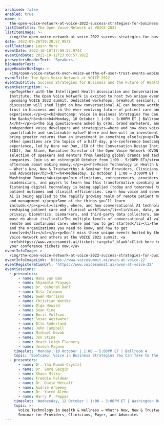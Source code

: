 ```yaml
---
archived: false
enabled: true
name: >-
  the-open-voice-network-at-voice-2022-success-strategies-for-business-and-the-future-of-health
listItemTitle: The Open Voice Network at VOICE 2022
listItemImage: >-
  /img/the-open-voice-network-at-voice-2022-success-strategies-for-business-and-the-future-of-health-thumbnail.png
date: 2022-09-26T20:30:57.957Z
callToAction: Learn More
eventDate: 2022-10-10T17:00:57.974Z
eventEndDate: 2022-10-12T23:00:57.991Z
presentersHeaderText: 'Speakers:'
bioHeaderText: ''
pageHeaderBckImge: >-
  /img/open-voice-network-ovon-voice-worthy-of-user-trust-events-webinar-temporary-header.png
eventTitle: The Open Voice Network at VOICE 2022
eventSubTitle: Success Strategies for Business and the Future of Health
eventDescription: >-
  <p>Together with the Intelligent Health Association and Conversation Design
  Institute, the Open Voice Network is excited to host two unique events at the
  upcoming VOICE 2022 summit. Dedicated workshops, breakout sessions, and panel
  discussion will shed light on how conversational AI can become worthy of user
  trust in business and in the ever-evolving future of patient care and
  experience.</p><p><h3>Bootcamp: Voice in Business Strategies You Can Take to
  the Bank</h3><br><h4>Monday, 10 October | 1:00 – 5:00PM ET | Ballroom
  A</h4></p><p>The big question—one asked by CFOs, brand marketers, and
  independent voice developers and strategists—where and how does voice create
  quantifiable and sustainable value? Where and how will an investment in voice
  bring greater returns than an investment in something else?</p><p>These and
  other questions are the topics of a half-day, pre-conference bootcamp
  experience, led by Hans van Dam, CEO of the Conversation Design Institute
  (CDI), Jon Stine, Executive Director of the Open Voice Network (OVON), and a
  selection of speakers and mentors from leading global brands and technology
  companies. Join us on <strong>10 October from 1:00 - 5:00PM ET</strong> for an
  afternoon about making money.</p><p><h3>Voice Technology in Health & Wellness
  – What's Now, New & Trustworthy: A Seminar for Providers, Clinicians, Payer,
  and Advocates</h3><br><h4>Wednesday, 12 October | 1:00 – 3:00PM ET |
  Washington Room</h4></p><p>Join clinicians, entrepreneurs, providers,
  academicians, and payers to learn how this transformative speaking and
  listening digital technology is being applied (today and tomorrow) to improve
  patient outcomes and clinical efficiencies. Learn how voice and conversational
  AI is being applied to the rapidly growing realm of remote patient monitoring
  and management.</p><p>Some of the things you’ll learn
  include:</p><p><ul><li>Why, where, and how conversational AI technologies are
  reshaping patient care and clinical workflows</li><li>Voice, data, and data
  privacy; biometrics, biomarkers, and third-party data collectors, and what you
  must do about it</li><li>The multiple levels of conversational AI value in
  remote and continuous care; where and how to get started</li><li>The people
  and the organizations you need to know, and how to get
  involved</li></ul></p><p>Don’t miss these unique events hosted by the Open
  Voice Network and others at the VOICE 2022 summit. <a
  href=https://www.voicesummit.ai/tickets target="_blank">Click here to purchase
  your conference tickets now.</a>
eventInfoImage: >-
  /img/the-open-voice-network-at-voice-2022-success-strategies-for-business-and-the-future-of-health-thumbnail.png
eventInfoImageLink: 'https://www.voicesummit.ai/ovon-at-voice-22'
eventRegisterationUrl: 'https://www.voicesummit.ai/ovon-at-voice-22'
eventSessions:
  - presenters:
      - name: Hans van Dam
      - name: Shyamala Prayaga
      - name: Dr. Deborah Dahl
      - name: Oita Coleman
      - name: Gwen Morrison
      - name: Christian Wuttke
      - name: Olga Howard
      - name: Sean King
      - name: Boris Volfson
      - name: Susan Westwater
      - name: Otto Söderlund
      - name: John Campbell
      - name: Michael Novak
      - name: Jon Stine
      - name: Heath Leigh Flannery
      - name: Joseph Pagano
    timeslot: 'Monday, 10 October | 1:00 – 5:00PM ET | Ballroom A'
    topic: 'Bootcamp: Voice in Business Strategies You Can Take to the Bank'
  - presenters:
      - name: Dr. Yaa Kumah-Crystal
      - name: Dr. Emre Sezgin
      - name: Shaun Mitra
      - name: Freddie Feldman
      - name: Dr. David Metcalf
      - name: Audrie Arbeeny
      - name: Dr. Yared Alemu
      - name: Harry P. Pappas
    timeslot: 'Wednesday, 12 October | 1:00 – 3:00PM ET | Washington Room'
    topic: >-
      Voice Technology in Health & Wellness – What's Now, New & Trustworthy: A
      Seminar for Providers, Clinicians, Payer, and Advocates
---
```


